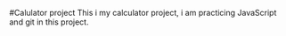 #Calulator project
This i my calculator project, i am practicing JavaScript and git in this project.